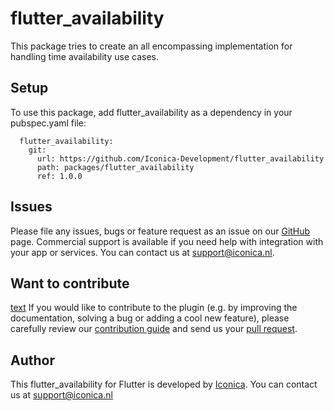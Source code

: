 # flutter_availability

This package tries to create an all encompassing implementation for handling time availability use cases. 

## Setup

To use this package, add flutter_availability as a dependency in your pubspec.yaml file:

```
  flutter_availability:
    git:
      url: https://github.com/Iconica-Development/flutter_availability
      path: packages/flutter_availability
      ref: 1.0.0
```

## Issues

Please file any issues, bugs or feature request as an issue on our [GitHub](https://github.com/Iconica-Development/flutter_availability) page. Commercial support is available if you need help with integration with your app or services. You can contact us at [support@iconica.nl](mailto:support@iconica.nl).

## Want to contribute
[text](about:blank#blocked)
If you would like to contribute to the plugin (e.g. by improving the documentation, solving a bug or adding a cool new feature), please carefully review our [contribution guide](./CONTRIBUTING.md) and send us your [pull request](https://github.com/Iconica-Development/flutter_availability/pulls).

## Author

This flutter_availability for Flutter is developed by [Iconica](https://iconica.nl). You can contact us at <support@iconica.nl>